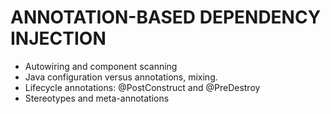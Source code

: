 # ANNOTATION-BASED DEPENDENCY INJECTION


- Autowiring and component scanning
- Java configuration versus annotations, mixing.
- Lifecycle annotations: @PostConstruct and @PreDestroy
- Stereotypes and meta-annotations


